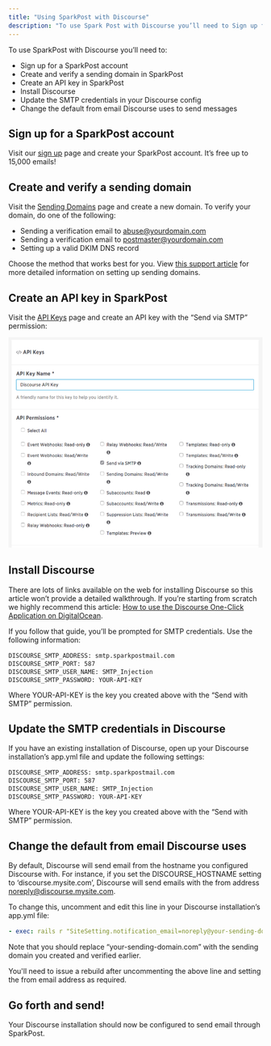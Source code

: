 ```yaml
---
title: "Using SparkPost with Discourse"
description: "To use Spark Post with Discourse you’ll need to Sign up for a Spark Post account Create and verify a sending domain in Spark Post Create an API key in Spark Post Install Discourse Update the SMTP credentials in your Discourse config Change the default from email Discourse uses to..."
---
```


To use SparkPost with Discourse you’ll need to:

*   Sign up for a SparkPost account
*   Create and verify a sending domain in SparkPost
*   Create an API key in SparkPost
*   Install Discourse
*   Update the SMTP credentials in your Discourse config
*   Change the default from email Discourse uses to send messages

## Sign up for a SparkPost account

Visit our [sign up](https://app.sparkpost.com/join) page and create your SparkPost account. It’s free up to 15,000 emails!

## Create and verify a sending domain

Visit the [Sending Domains](https://app.sparkpost.com/account/sending-domains) page and create a new domain. To verify your domain, do one of the following:

* Sending a verification email to abuse@yourdomain.com
* Sending a verification email to postmaster@yourdomain.com
* Setting up a valid DKIM DNS record

Choose the method that works best for you. View [this support article](https://www.sparkpost.com/docs/getting-started/getting-started-sparkpost/#preparing-your-from-address) for more detailed information on setting up sending domains.

## Create an API key in SparkPost

Visit the [API Keys](https://app.sparkpost.com/account/credentials) page and create an API key with the “Send via SMTP” permission:

![](media/discourse/create-key.png)

## Install Discourse

There are lots of links available on the web for installing Discourse so this article won’t provide a detailed walkthrough. If you’re starting from scratch we highly recommend this article: [How to use the Discourse One-Click Application on DigitalOcean](https://www.digitalocean.com/community/tutorials/how-to-use-the-discourse-one-click-application-on-digitalocean).

If you follow that guide, you’ll be prompted for SMTP credentials. Use the following information:

```
DISCOURSE_SMTP_ADDRESS: smtp.sparkpostmail.com
DISCOURSE_SMTP_PORT: 587
DISCOURSE_SMTP_USER_NAME: SMTP_Injection
DISCOURSE_SMTP_PASSWORD: YOUR-API-KEY
```

Where YOUR-API-KEY is the key you created above with the “Send with SMTP” permission.

## Update the SMTP credentials in Discourse

If you have an existing installation of Discourse, open up your Discourse installation’s app.yml file and update the following settings:

```
DISCOURSE_SMTP_ADDRESS: smtp.sparkpostmail.com
DISCOURSE_SMTP_PORT: 587
DISCOURSE_SMTP_USER_NAME: SMTP_Injection
DISCOURSE_SMTP_PASSWORD: YOUR-API-KEY
```

Where YOUR-API-KEY is the key you created above with the “Send with SMTP” permission.

## Change the default from email Discourse uses

By default, Discourse will send email from the hostname you configured Discourse with. For instance, if you set the DISCOURSE_HOSTNAME setting to ‘discourse.mysite.com’, Discourse will send emails with the from address noreply@discourse.mysite.com.

To change this, uncomment and edit this line in your Discourse installation’s app.yml file:

```yaml
- exec: rails r "SiteSetting.notification_email=noreply@your-sending-domain.com"
```

Note that you should replace “your-sending-domain.com” with the sending domain you created and verified earlier.

You'll need to issue a rebuild after uncommenting the above line and setting the from email address as required.

## Go forth and send!

Your Discourse installation should now be configured to send email through SparkPost.

